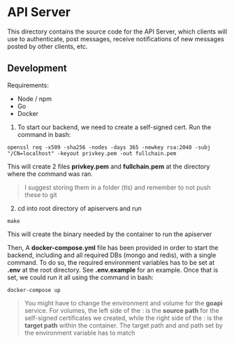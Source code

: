 # API Server

This directory contains the source code for the API Server, which clients will use to authenticate, post messages, receive notifications of new messages posted by other clients, etc.

## Development

Requirements:
- Node / npm
- Go
- Docker

1. To start our backend, we need to create a self-signed cert. Run the command in bash:
```
openssl req -x509 -sha256 -nodes -days 365 -newkey rsa:2048 -subj "/CN=localhost" -keyout privkey.pem -out fullchain.pem
``` 
This will create 2 files **privkey.pem** and **fullchain.pem** at the directory where the command was ran. 
> I suggest storing them in a folder (tls) and remember to not push these to git


2. cd into root directory of apiservers and run 
```
make
```
This will create the binary needed by the container to run the apiserver

Then, A **docker-compose.yml** file has been provided in order to start the backend, including and all required DBs (mongo and redis), with a single command. To do so, the required environment variables has to be set at **.env** at the root directory. See **.env.example** for an example. Once that is set, we could run it all using the command in bash:
```
docker-compose up
```
> You might have to change the environment and volume for the **goapi** service. For volumes, the left side of the : is the **source path** for the self-signed certificates we created, while the right side of the : is the **target path** within the container. The target path and and path set by the environment variable has to match
